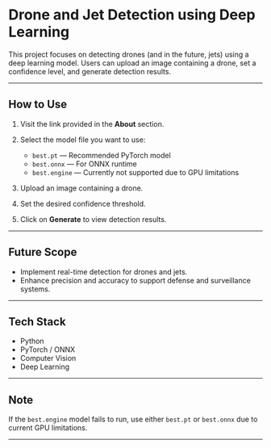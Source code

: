 
# Drone and Jet Detection using Deep Learning

This project focuses on detecting drones (and in the future, jets) using a deep learning model. Users can upload an image containing a drone, set a confidence level, and generate detection results.

---

## How to Use

1. Visit the link provided in the **About** section.
2. Select the model file you want to use:

   * `best.pt` — Recommended PyTorch model
   * `best.onnx` — For ONNX runtime
   * `best.engine` — Currently not supported due to GPU limitations
3. Upload an image containing a drone.
4. Set the desired confidence threshold.
5. Click on **Generate** to view detection results.

---

## Future Scope

* Implement real-time detection for drones and jets.
* Enhance precision and accuracy to support defense and surveillance systems.

---

## Tech Stack

* Python
* PyTorch / ONNX
* Computer Vision
* Deep Learning

---

## Note

If the `best.engine` model fails to run, use either `best.pt` or `best.onnx` due to current GPU limitations.

---

